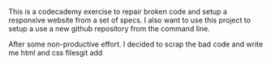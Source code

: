 This is a codecademy exercise to repair broken code and setup a responxive website from a set of specs. I also want  to use this project to setup a use a new github repository from the command line.

After some non-productive effort. I decided to scrap the bad code and write me html and css filesgit add